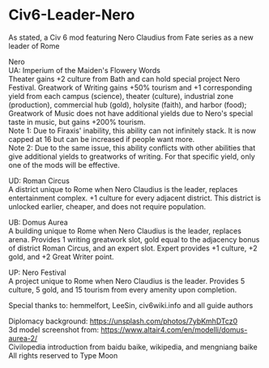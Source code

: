 # Civ6-Leader-Nero
As stated, a Civ 6 mod featuring Nero Claudius from Fate series as a new leader of Rome

Nero <br />
UA: Imperium of the Maiden's Flowery Words <br />
Theater gains +2 culture from Bath and can hold special project Nero Festival. Greatwork of Writing gains +50% tourism and +1 corresponding yield from each campus (science), theater (culture), industrial zone (production), commercial hub (gold), holysite (faith), and harbor (food); Greatwork of Music does not have additional yields due to Nero's special taste in music, but gains +200% tourism. <br />
Note 1: Due to Firaxis' inability, this ability can not infinitely stack. It is now capped at 16 but can be increased if people want more. <br />
Note 2: Due to the same issue, this ability conflicts with other abilities that give additional yields to greatworks of writing. For that specific yield, only one of the mods will be effective. <br />

UD: Roman Circus <br />
A district unique to Rome when Nero Claudius is the leader, replaces entertainment complex. +1 culture for every adjacent district. This district is unlocked earlier, cheaper, and does not require population. <br />

UB: Domus Aurea <br />
A building unique to Rome when Nero Claudius is the leader, replaces arena. Provides 1 writing greatwork slot, gold equal to the adjacency bonus of district Roman Circus, and an expert slot. Expert provides +1 culture, +2 gold, and +2 Great Writer point. <br />

UP: Nero Festival <br />
A project unique to Rome when Nero Claudius is the leader. Provides 5 culture, 5 gold, and 15 tourism from every amenity upon completion. <br />

Special thanks to: hemmelfort, LeeSin, civ6wiki.info and all guide authors <br />

Diplomacy background: https://unsplash.com/photos/7ybKmhDTcz0 <br />
3d model screenshot from: https://www.altair4.com/en/modelli/domus-aurea-2/ <br />
Civilopedia introduction from baidu baike, wikipedia, and mengniang baike <br />
All rights reserved to Type Moon <br />
